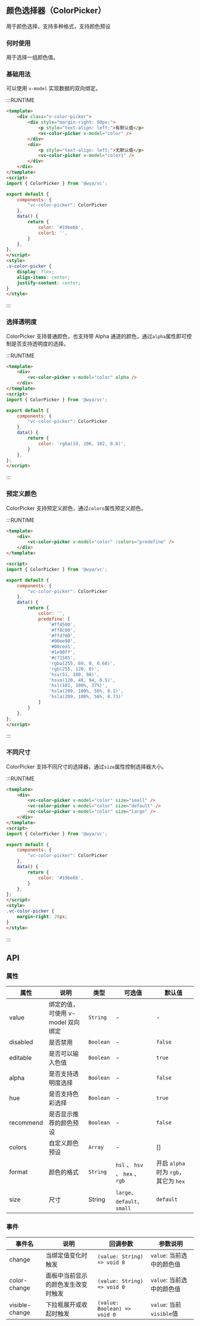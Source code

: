 ## 颜色选择器（ColorPicker）
用于颜色选择，支持多种格式，支持颜色预设

### 何时使用
用于选择一组颜色值。

### 基础用法
可以使用 `v-model` 实现数据的双向绑定。

:::RUNTIME
```html
<template>
	<div class="v-color-picker">
		<div style="margin-right: 50px;">
			<p style="text-align: left;">有默认值</p>	
			<vc-color-picker v-model="color" />
		</div>
		<div>
			<p style="text-align: left;">无默认值</p>	
			<vc-color-picker v-model="color1" />
		</div>	
	</div>
</template>
<script>
import { ColorPicker } from '@wya/vc';

export default {
	components: {
		"vc-color-picker": ColorPicker
	},
	data() {
		return {
			color: '#19be6b',
            color1: '',
        }
    },
};
</script>
<style>
.v-color-picker {
	display: flex;
	align-items: center;
	justify-content: center;
}
</style>
```
:::

### 选择透明度
ColorPicker 支持普通颜色，也支持带 Alpha 通道的颜色，通过`alpha`属性即可控制是否支持透明度的选择。

:::RUNTIME
```html
<template>
	<div>
        <vc-color-picker v-model="color" alpha />
	</div>
</template>
<script>
import { ColorPicker } from '@wya/vc';

export default {
	components: {
		"vc-color-picker": ColorPicker
	},
	data() {
		return {
			color: 'rgba(19, 206, 102, 0.8)',
        }
    },
};
</script>
```
:::

### 预定义颜色
ColorPicker 支持预定义颜色，通过`colors`属性预定义颜色。

:::RUNTIME
```html
<template>
	<div>
        <vc-color-picker v-model="color" :colors="predefine" />
	</div>
</template>

<script>
import { ColorPicker } from '@wya/vc';

export default {
	components: {
		"vc-color-picker": ColorPicker
	},
	data() {
		return {
            color: '',
            predefine: [
                '#ff4500',
				'#ff8c00',
				'#ffd700',
				'#90ee90',
				'#00ced1',
				'#1e90ff',
				'#c71585',
				'rgba(255, 69, 0, 0.68)',
				'rgb(255, 120, 0)',
				'hsv(51, 100, 98)',
				'hsva(120, 40, 94, 0.5)',
				'hsl(181, 100%, 37%)',
				'hsla(209, 100%, 56%, 0.1)',
				'hsla(209, 100%, 56%, 0.73)'
            ]
        }
    },
};
</script>
```
:::

### 不同尺寸
ColorPicker 支持不同尺寸的选择器，通过`size`属性控制选择器大小。

:::RUNTIME
```html
<template>
	<div>
        <vc-color-picker v-model="color" size="small" />
        <vc-color-picker v-model="color" size="default" />
        <vc-color-picker v-model="color" size="large" />
	</div>
</template>
<script>
import { ColorPicker } from '@wya/vc';

export default {
	components: {
		"vc-color-picker": ColorPicker
	},
	data() {
		return {
            color: '#19be6b',
        }
    },
};
</script>
<style>
.vc-color-picker {
    margin-right: 20px;    
}
</style>
```
:::

## API

### 属性
属性 | 说明 | 类型 | 可选值 | 默认值
---|---|---|---|---
value | 绑定的值，可使用 v-model 双向绑定 | `String` | - | -
disabled | 是否禁用 | `Boolean` | - | `false`
editable | 是否可以输入色值 | `Boolean` | - | `true`
alpha | 是否支持透明度选择 | `Boolean` | - | `false`
hue | 是否支持色彩选择 | `Boolean` | - | `true`
recommend | 是否显示推荐的颜色预设 | `Boolean` | - | `false`
colors | 自定义颜色预设 | `Array` | - | []
format | 颜色的格式 | `String` | `hsl` 、 `hsv` 、 `hex` 、 `rgb` | 开启 `alpha` 时为 `rgb`，其它为 `hex`
size | 尺寸 | String |  `large`、`default`、`small` | `default`

### 事件
事件名 | 说明 | 回调参数 | 参数说明
---|---|---|---
change | 当绑定值变化时触发 | `(value: String) => void 0` | `value`: 当前选中的颜色值
color-change | 面板中当前显示的颜色发生改变时触发 | `(value: String) => void 0` | `value`: 当前选中的颜色值
visible-change | 下拉框展开或收起时触发 | `(value: Boolean) => void 0` | `value`: 当前`visible`值